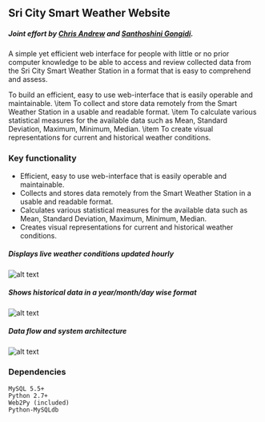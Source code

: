 ## Sri City Smart Weather Website
##### Joint effort by [Chris Andrew](https://github.com/chrizandr) and [Santhoshini Gongidi](https://github.com/Sanny26).

A simple yet efficient web interface for people with little or no prior computer knowledge to be able to access and review collected data from the Sri City Smart Weather Station in a format that is easy to comprehend and assess.

To build an efficient, easy to use web-interface that is easily operable and maintainable.
\item To collect and store data remotely from the Smart Weather Station in a usable and readable format. 
\item To calculate various statistical measures for the available data such as Mean, Standard Deviation, Maximum, Minimum, Median.
\item To create visual representations for current and historical weather conditions.

### Key functionality
- Efficient, easy to use web-interface that is easily operable and maintainable.
- Collects and stores data remotely from the Smart Weather Station in a usable and readable format. 
- Calculates various statistical measures for the available data such as Mean, Standard Deviation, Maximum, Minimum, Median.
- Creates visual representations for current and historical weather conditions.

##### Displays live weather conditions updated hourly

![alt text](https://writelatex.s3.amazonaws.com/wcxqqwhrzcxg/uploads/832/5164727/1.png)

##### Shows historical data in a year/month/day wise format
![alt text](https://writelatex.s3.amazonaws.com/wcxqqwhrzcxg/uploads/839/5164863/1.png)

##### Data flow and system architecture
![alt text](https://writelatex.s3.amazonaws.com/wcxqqwhrzcxg/uploads/209/4927441/2.png)

### Dependencies
```
MySQL 5.5+
Python 2.7+
Web2Py (included)
Python-MySQLdb
```
